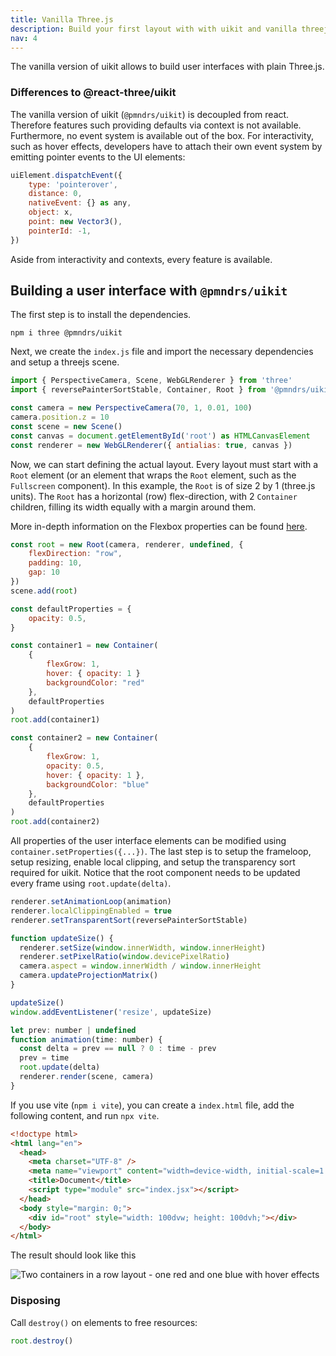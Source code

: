 ```yaml
---
title: Vanilla Three.js
description: Build your first layout with with uikit and vanilla threejs.
nav: 4
---
```


The vanilla version of uikit allows to build user interfaces with plain Three.js.

### Differences to @react-three/uikit

The vanilla version of uikit (`@pmndrs/uikit`) is decoupled from react. Therefore features such providing defaults via context is not available. Furthermore, no event system is available out of the box. For interactivity, such as hover effects, developers have to attach their own event system by emitting pointer events to the UI elements:

```js
uiElement.dispatchEvent({
    type: 'pointerover',
    distance: 0,
    nativeEvent: {} as any,
    object: x,
    point: new Vector3(),
    pointerId: -1,
})
```

Aside from interactivity and contexts, every feature is available.

## Building a user interface with `@pmndrs/uikit`

The first step is to install the dependencies.

`npm i three @pmndrs/uikit`

Next, we create the `index.js` file and import the necessary dependencies and setup a threejs scene.

```js
import { PerspectiveCamera, Scene, WebGLRenderer } from 'three'
import { reversePainterSortStable, Container, Root } from '@pmndrs/uikit'

const camera = new PerspectiveCamera(70, 1, 0.01, 100)
camera.position.z = 10
const scene = new Scene()
const canvas = document.getElementById('root') as HTMLCanvasElement
const renderer = new WebGLRenderer({ antialias: true, canvas })
```

Now, we can start defining the actual layout. Every layout must start with a `Root` element (or an element that wraps the `Root` element, such as the `Fullscreen` component). In this example, the `Root` is of size 2 by 1 (three.js units). The `Root` has a horizontal (row) flex-direction, with 2 `Container` children, filling its width equally with a margin around them.

More in-depth information on the Flexbox properties can be found [here](https://yogalayout.dev/docs/).

```js
const root = new Root(camera, renderer, undefined, {
    flexDirection: "row",
    padding: 10,
    gap: 10
})
scene.add(root)

const defaultProperties = {
    opacity: 0.5,
}

const container1 = new Container(
    {
        flexGrow: 1,
        hover: { opacity: 1 }
        backgroundColor: "red"
    },
    defaultProperties
)
root.add(container1)

const container2 = new Container(
    {
        flexGrow: 1,
        opacity: 0.5,
        hover: { opacity: 1 },
        backgroundColor: "blue"
    },
    defaultProperties
)
root.add(container2)
```

All properties of the user interface elements can be modified using `container.setProperties({...})`. The last step is to setup the frameloop, setup resizing, enable local clipping, and setup the transparency sort required for uikit. Notice that the root component needs to be updated every frame using `root.update(delta)`.

```js
renderer.setAnimationLoop(animation)
renderer.localClippingEnabled = true
renderer.setTransparentSort(reversePainterSortStable)

function updateSize() {
  renderer.setSize(window.innerWidth, window.innerHeight)
  renderer.setPixelRatio(window.devicePixelRatio)
  camera.aspect = window.innerWidth / window.innerHeight
  camera.updateProjectionMatrix()
}

updateSize()
window.addEventListener('resize', updateSize)

let prev: number | undefined
function animation(time: number) {
  const delta = prev == null ? 0 : time - prev
  prev = time
  root.update(delta)
  renderer.render(scene, camera)
}
```

If you use vite (`npm i vite`), you can create a `index.html` file, add the following content, and run `npx vite`.

```html
<!doctype html>
<html lang="en">
  <head>
    <meta charset="UTF-8" />
    <meta name="viewport" content="width=device-width, initial-scale=1.0" />
    <title>Document</title>
    <script type="module" src="index.jsx"></script>
  </head>
  <body style="margin: 0;">
    <div id="root" style="width: 100dvw; height: 100dvh;"></div>
  </body>
</html>
```

The result should look like this

![Two containers in a row layout - one red and one blue with hover effects](./basic-example.gif)

### Disposing

Call `destroy()` on elements to free resources:

```js
root.destroy()
```


